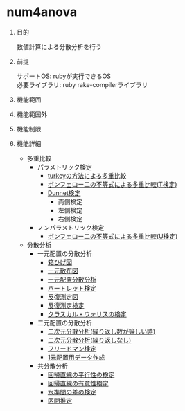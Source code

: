 num4anova
===========
1. 目的

    数値計算による分散分析を行う

1. 前提

   サポートOS: rubyが実行できるOS  
   必要ライブラリ:  ruby rake-compilerライブラリ  

1. 機能範囲

1. 機能範囲外

1. 機能制限

1. 機能詳細
    * 多重比較
      * パラメトリック検定
        - [turkeyの方法による多重比較](turkey_test.md)
        - [ボンフェロー二の不等式による多重比較(T検定)](bonferrono_test.md)
        - [Dunnet検定](dunnet.md)
          - 両側検定
          - 左側検定
          - 右側検定
      * ノンパラメトリック検定
        - [ボンフェロー二の不等式による多重比較(U検定)](bonferrono_test.md)
    * 分散分析
      * 一元配置の分散分析
        - [箱ひげ図](boxWhiskerPlot.md)
        - [一元散布図](oneway_scatter_plot.md)
        - [一元配置分散分析](oneway_anova.md)
        - [バートレット検定](bartlet.md)
        - [反復測定図](replicate_plot.md)
        - [反復測定検定](replicate_test.md)
        - [クラスカル・ウォリスの検定](kruskalwallis_test.md)
      * 二元配置の分散分析
        - [二次元分散分析(繰り返し数が等しい時)](twoway_anova.md)
        - [二次元分散分析(繰り返しなし)](twoway2_anova.md)
        - [フリードマン検定](friedman_test.md)
        - [1元配置用データ作成](create_oneway.md)
      * 共分散分析
        - [回帰直線の平行性の検定](parallel_test.md)
        - [回帰直線の有意性検定](significance_test.md)
        - [水準間の差の検定](difference_test.md)
        - [区間推定](interval_estim.md)


